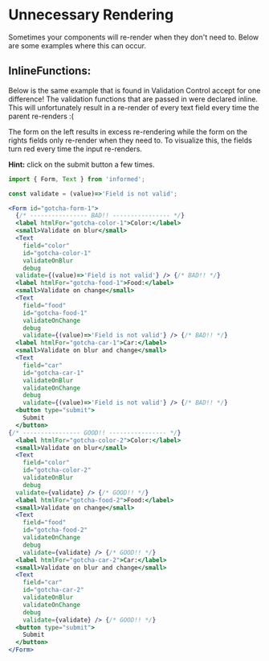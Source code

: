 # Unnecessary Rendering

Sometimes your components will re-render when they don't need to. Below are some
examples where this can occur.

## InlineFunctions:

Below is the same example that is found in Validation Control accept for one
difference! The validation functions that are passed in were declared inline.
This will unfortunately result in a re-render of every text field every time the
parent re-renders :(

The form on the left results in excess re-rendering while the form on the rights
fields only re-render when they need to. To visualize this, the fields turn red
every time the input re-renders.

**Hint:** click on the submit button a few times.

<!-- STORY -->

```jsx
import { Form, Text } from 'informed';

const validate = (value)=>'Field is not valid';

<Form id="gotcha-form-1">
  {/* ---------------- BAD!! ---------------- */}
  <label htmlFor="gotcha-color-1">Color:</label>
  <small>Validate on blur</small>
  <Text
    field="color"
    id="gotcha-color-1"
    validateOnBlur
    debug
  validate={(value)=>'Field is not valid'} /> {/* BAD!! */}
  <label htmlFor="gotcha-food-1">Food:</label>
  <small>Validate on change</small>
  <Text
    field="food"
    id="gotcha-food-1"
    validateOnChange
    debug
    validate={(value)=>'Field is not valid'} /> {/* BAD!! */}
  <label htmlFor="gotcha-car-1">Car:</label>
  <small>Validate on blur and change</small>
  <Text
    field="car"
    id="gotcha-car-1"
    validateOnBlur
    validateOnChange
    debug
    validate={(value)=>'Field is not valid'} /> {/* BAD!! */}
  <button type="submit">
    Submit
  </button>
{/* ---------------- GOOD!! ---------------- */}
  <label htmlFor="gotcha-color-2">Color:</label>
  <small>Validate on blur</small>
  <Text
    field="color"
    id="gotcha-color-2"
    validateOnBlur
    debug
  validate={validate} /> {/* GOOD!! */}
  <label htmlFor="gotcha-food-2">Food:</label>
  <small>Validate on change</small>
  <Text
    field="food"
    id="gotcha-food-2"
    validateOnChange
    debug
    validate={validate} /> {/* GOOD!! */}
  <label htmlFor="gotcha-car-2">Car:</label>
  <small>Validate on blur and change</small>
  <Text
    field="car"
    id="gotcha-car-2"
    validateOnBlur
    validateOnChange
    debug
    validate={validate} /> {/* GOOD!! */}
  <button type="submit">
    Submit
  </button>
</Form>
```
